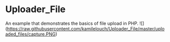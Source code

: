 # Uploader_File
An example that demonstrates the basics of file upload in PHP.
![]
(https://raw.githubusercontent.com/kamilelouch/Uploader_File/master/uploaded_files/capture.PNG)
